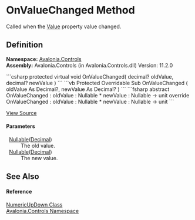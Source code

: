 # OnValueChanged Method


Called when the <a href="P_Avalonia_Controls_NumericUpDown_Value">Value</a> property value changed.



## Definition
**Namespace:** <a href="N_Avalonia_Controls">Avalonia.Controls</a>  
**Assembly:** Avalonia.Controls (in Avalonia.Controls.dll) Version: 11.2.0

<Tabs groupId="api-code-preview">
<TabItem value="csharp" label="C#">
```csharp
protected virtual void OnValueChanged(
	decimal? oldValue,
	decimal? newValue
)
```
</TabItem>
<TabItem value="vb" label="VB">
```vb
Protected Overridable Sub OnValueChanged ( 
	oldValue As Decimal?,
	newValue As Decimal?
)
```
</TabItem>
<TabItem value="fsharp" label="F#">
```fsharp
abstract OnValueChanged : 
        oldValue : Nullable<decimal> * 
        newValue : Nullable<decimal> -> unit 
override OnValueChanged : 
        oldValue : Nullable<decimal> * 
        newValue : Nullable<decimal> -> unit 
```
</TabItem>
</Tabs>



<a href="https://github.com/AvaloniaUI/Avalonia/tree/master/src/Avalonia.Controls/NumericUpDown/NumericUpDown.cs#L576" title="View the source code">View Source</a>



#### Parameters
<dl><dt>  <a href="https://learn.microsoft.com/dotnet/api/system.nullable-1" target="_blank" rel="noopener noreferrer">Nullable</a>(<a href="https://learn.microsoft.com/dotnet/api/system.decimal" target="_blank" rel="noopener noreferrer">Decimal</a>)</dt><dd>The old value.</dd><dt>  <a href="https://learn.microsoft.com/dotnet/api/system.nullable-1" target="_blank" rel="noopener noreferrer">Nullable</a>(<a href="https://learn.microsoft.com/dotnet/api/system.decimal" target="_blank" rel="noopener noreferrer">Decimal</a>)</dt><dd>The new value.</dd></dl>

## See Also


#### Reference
<a href="T_Avalonia_Controls_NumericUpDown">NumericUpDown Class</a>  
<a href="N_Avalonia_Controls">Avalonia.Controls Namespace</a>  

